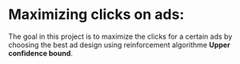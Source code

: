 # Maximizing clicks on ads:

The goal in this project is to maximize the clicks for a certain ads by choosing the best ad design using reinforcement algorithme **Upper confidence bound**.
